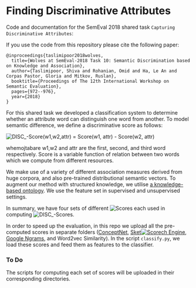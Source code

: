 # Finding Discriminative Attributes 
Code and documentation for the SemEval 2018 shared task `Capturing Discriminative Attributes`:

If you use the code from this repository please cite the following paper:

```
@inproceedings{taslimipoor2018wolves,
  title={Wolves at SemEval-2018 Task 10: Semantic Discrimination based on Knowledge and Association},
  author={Taslimipoor, Shiva and Rohanian, Omid and Ha, Le An and Corpas Pastor, Gloria and Mitkov, Ruslan},
  booktitle={Proceedings of The 12th International Workshop on Semantic Evaluation},
  pages={972--976},
  year={2018}
}
```

For this shared task we developed a classification system to determine whether an attribute word can distinguish one word from another.
To model semantic difference, we define a discriminative score as follows:

<img src="https://latex.codecogs.com/gif.latex?DISC_-Score(w1,w2,attr)&space;=&space;Score(w1,&space;attr)&space;-&space;Score(w2,&space;attr)" title="DISC_-Score(w1,w2,attr) = Score(w1, attr) - Score(w2, attr)" />

whemojtabare w1,w2 and attr are the first, second, and third word respectively. Score is a variable function of relation between two words which we compute from different resources.

We make use of a variety of different association measures derived from huge corpora, and also pre-trained distributional semantic vectors. To augment our method with structured knowledge, we utilise [a knowledge-based ontology](http://conceptnet.io/). We use the feature set in supervised and unsupervised settings.

In summary, we have four sets of different <img src="https://latex.codecogs.com/gif.latex?Score" title="Score" />s each used in computing <img src="https://latex.codecogs.com/gif.latex?DISC_-Score" title="DISC_-Score" />s.

In order to speed up the evaluation, in this repo we upload all the pre-computed scores in separate folders ([ConceptNet](http://conceptnet.io), [Sket<img src="https://latex.codecogs.com/gif.latex?Score" title="Score" />ch Engine](https://www.sketchengine.co.uk/), [Google Ngrams](http://phrasefinder.io), and Word2vec Similarity). In the script `classify.py`, we load these scores and feed them as features to the classifier.

### To Do
The scripts for computing each set of scores will be uploaded in their corresponding directories.


